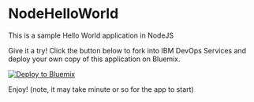 # NodeHelloWorld

This is a sample Hello World application in NodeJS

Give it a try! Click the button below to fork into IBM DevOps Services and deploy your own copy of this application on Bluemix.

[![Deploy to Bluemix](http://bluemix.net/deploy/button.png)](https://bluemix.net/deploy?repository=https://github.com/wsudol/qm-bug)

Enjoy! (note, it may take minute or so for the app to start)
